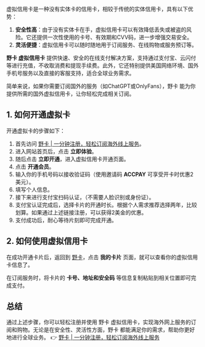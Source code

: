 虚拟信用卡是一种没有实体卡的信用卡，相较于传统的实体信用卡，具有以下优势：

1. **安全性高**：由于没有实体卡在手，虚拟信用卡可以有效降低丢失或被盗的风险。它还提供一次性使用的卡号、有效期和CVV码，进一步增强交易安全。
2. **灵活便捷**：虚拟信用卡可以随时随地用于订阅服务、在线购物或服务预订等。

**野卡 虚拟信用卡** 提供快速、安全的在线支付解决方案，支持通过支付宝、云闪付等进行充值，不收取消费和提现手续费。此外，它还特别提供美国网络环境、国外手机号服务以及直接的客服支持，适合全球业务需求。

简单来说，如果你需要订阅国外的服务（如ChatGPT或OnlyFans），野卡 能为你提供所需的国外虚拟信用卡，让你轻松完成相关订阅。

## 1. 如何开通虚拟卡

开通虚拟卡的步骤如下：

1. 首先访问 [野卡 | 一分钟注册，轻松订阅海外线上服务](https://bit.ly/bewildcard)。
2. 进入网站首页后，点击 **立即体验**。
3. 随后点击 **立即开通**，进入虚拟信用卡开通页面。
4. 点击 **开通会员**。
5. 输入你的手机号码以接收验证码（使用邀请码 **ACCPAY** 可享受开卡时优惠2美元）。
6. 填写个人信息。
7. 接下来进行支付宝扫码认证，（不需要人脸识别或身份证）。
8. 支付宝认证完成后，选择卡片的开通时长。根据个人需求推荐选择两年，比较划算。如果通过上述链接注册，可以获得2美金的优惠。
9. 支付成功后，耐心等待片刻即可完成开通。

## 2. 如何使用虚拟信用卡

在成功开通卡片后，返回到 [野卡](https://bit.ly/bewildcard)，点击 **我的卡片** 页面，就可以查看你的虚拟信用卡信息了。

在订阅服务时，将卡片的 **卡号、地址和安全码** 等信息复制粘贴到相关位置即可完成支付。

## 总结

通过上述步骤，你可以轻松注册并使用 野卡 虚拟信用卡，实现海外网上服务的订阅和购物。无论是在安全性、灵活性方面，野卡 都能满足你的需求，帮助你更好地进行全球业务。
👉 [野卡 | 一分钟注册，轻松订阅海外线上服务](https://bit.ly/bewildcard)